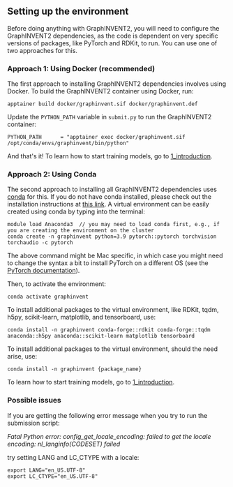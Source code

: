 ## Setting up the environment
Before doing anything with GraphINVENT2, you will need to configure the GraphINVENT2 dependencies, as the code is dependent on very specific versions of packages, like PyTorch and RDKit, to run. You can use one of two approaches for this.

### Approach 1: Using Docker (recommended)
The first approach to installing GraphINVENT2 dependencies involves using Docker. To build the GraphINVENT2 container using Docker, run:
```
apptainer build docker/graphinvent.sif docker/graphinvent.def
```

Update the `PYTHON_PATH` variable in `submit.py` to run the GraphINVENT2 container:
```
PYTHON_PATH      = "apptainer exec docker/graphinvent.sif /opt/conda/envs/graphinvent/bin/python"
```

And that's it! To learn how to start training models, go to [1_introduction](1_introduction.md).

### Approach 2: Using Conda
The second approach to installing all GraphINVENT2 dependencies uses [conda](https://docs.conda.io/en/latest/) for this. If you do not have conda installed, please check out the installation instructions at [this link](https://docs.anaconda.com/free/miniconda/). A virtual environment can be easily created using conda by typing into the terminal:

```
module load Anaconda3  // you may need to load conda first, e.g., if you are creating the environment on the cluster
conda create -n graphinvent python=3.9 pytorch::pytorch torchvision torchaudio -c pytorch
```

The above command might be Mac specific, in which case you might need to change the syntax a bit to install PyTorch on a different OS (see the [PyTorch documentation](https://pytorch.org/get-started/locally/)).

Then, to activate the environment:

```
conda activate graphinvent
```

To install additional packages to the virtual environment, like RDKit, tqdm, h5py, scikit-learn, matplotlib, and tensorboard, use:

```
conda install -n graphinvent conda-forge::rdkit conda-forge::tqdm anaconda::h5py anaconda::scikit-learn matplotlib tensorboard
```

To install additional packages to the virtual environment, should the need arise, use:

```
conda install -n graphinvent {package_name}
```

To learn how to start training models, go to [1_introduction](1_introduction.md).


### Possible issues
If you are getting the following error message when you try to run the submission script:

*Fatal Python error: config_get_locale_encoding: failed to get the locale encoding: nl_langinfo(CODESET) failed*

try setting LANG and LC_CTYPE with a locale:
```
export LANG="en_US.UTF-8"
export LC_CTYPE="en_US.UTF-8"
```
